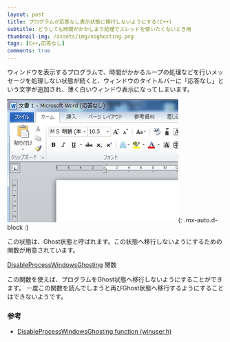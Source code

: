 ```yaml
---
layout: post
title: プログラムが応答なし表示状態に移行しないようにする(C++)
subtitle: どうしても時間がかかしまう処理でスレッドを使いたくないとき用
thumbnail-img: /assets/img/noghosting.png
tags: [C++,応答なし]
comments: true
---
```


ウィンドウを表示するプログラムで、時間がかかるループの処理などを行いメッセージを処理しない状態が続くと、ウィンドウのタイトルバーに「応答なし」という文字が追加され、薄く白いウィンドウ表示になってしまいます。

![](/assets/img/noghosting.png){: .mx-auto.d-block :}

この状態は、Ghost状態と呼ばれます。この状態へ移行しないようにするための関数が用意されています。

<a href="https://docs.microsoft.com/ja-jp/windows/win32/api/winuser/nf-winuser-disableprocesswindowsghosting">DisableProcessWindowsGhosting</a> 関数

この関数を使えば、プログラムをGhost状態へ移行しないようにすることができます。
一度この関数を読んでしまうと再びGhost状態へ移行するようにすることはできないようです。

###   参考
- [DisableProcessWindowsGhosting function (winuser.h)](https://docs.microsoft.com/ja-jp/windows/win32/api/winuser/nf-winuser-disableprocesswindowsghosting)
